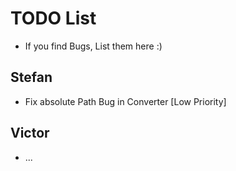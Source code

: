 # TODO List

+ If you find Bugs, List them here :)

## Stefan

+ Fix absolute Path Bug in Converter [Low Priority]

## Victor

+ ...
